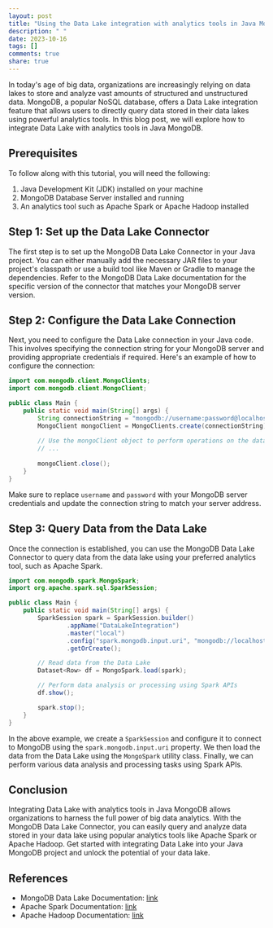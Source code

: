 ```yaml
---
layout: post
title: "Using the Data Lake integration with analytics tools in Java MongoDB"
description: " "
date: 2023-10-16
tags: []
comments: true
share: true
---
```


In today's age of big data, organizations are increasingly relying on data lakes to store and analyze vast amounts of structured and unstructured data. MongoDB, a popular NoSQL database, offers a Data Lake integration feature that allows users to directly query data stored in their data lakes using powerful analytics tools. In this blog post, we will explore how to integrate Data Lake with analytics tools in Java MongoDB.

## Prerequisites
To follow along with this tutorial, you will need the following:

1. Java Development Kit (JDK) installed on your machine
2. MongoDB Database Server installed and running
3. An analytics tool such as Apache Spark or Apache Hadoop installed

## Step 1: Set up the Data Lake Connector
The first step is to set up the MongoDB Data Lake Connector in your Java project. You can either manually add the necessary JAR files to your project's classpath or use a build tool like Maven or Gradle to manage the dependencies. Refer to the MongoDB Data Lake documentation for the specific version of the connector that matches your MongoDB server version.

## Step 2: Configure the Data Lake Connection
Next, you need to configure the Data Lake connection in your Java code. This involves specifying the connection string for your MongoDB server and providing appropriate credentials if required. Here's an example of how to configure the connection:

```java
import com.mongodb.client.MongoClients;
import com.mongodb.client.MongoClient;

public class Main {
    public static void main(String[] args) {
        String connectionString = "mongodb://username:password@localhost:27017/?readPreference=primary&ssl=false";
        MongoClient mongoClient = MongoClients.create(connectionString);
        
        // Use the mongoClient object to perform operations on the data lake
        // ...
        
        mongoClient.close();
    }
}
```

Make sure to replace `username` and `password` with your MongoDB server credentials and update the connection string to match your server address.

## Step 3: Query Data from the Data Lake
Once the connection is established, you can use the MongoDB Data Lake Connector to query data from the data lake using your preferred analytics tool, such as Apache Spark.

```java
import com.mongodb.spark.MongoSpark;
import org.apache.spark.sql.SparkSession;

public class Main {
    public static void main(String[] args) {
        SparkSession spark = SparkSession.builder()
                .appName("DataLakeIntegration")
                .master("local")
                .config("spark.mongodb.input.uri", "mongodb://localhost/test.myCollection")
                .getOrCreate();

        // Read data from the Data Lake
        Dataset<Row> df = MongoSpark.load(spark);

        // Perform data analysis or processing using Spark APIs
        df.show();

        spark.stop();
    }
}
```

In the above example, we create a `SparkSession` and configure it to connect to MongoDB using the `spark.mongodb.input.uri` property. We then load the data from the Data Lake using the `MongoSpark` utility class. Finally, we can perform various data analysis and processing tasks using Spark APIs.

## Conclusion
Integrating Data Lake with analytics tools in Java MongoDB allows organizations to harness the full power of big data analytics. With the MongoDB Data Lake Connector, you can easily query and analyze data stored in your data lake using popular analytics tools like Apache Spark or Apache Hadoop. Get started with integrating Data Lake into your Java MongoDB project and unlock the potential of your data lake.

## References
- MongoDB Data Lake Documentation: [link](https://docs.mongodb.com/datalake/)
- Apache Spark Documentation: [link](https://spark.apache.org/docs/latest/)
- Apache Hadoop Documentation: [link](https://hadoop.apache.org/docs/current/)